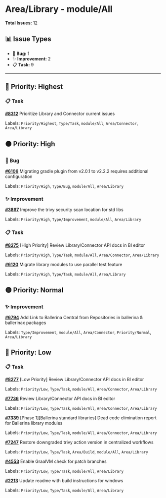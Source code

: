 # Area/Library - module/All

**Total Issues:** 12

## 📊 Issue Types

- 🐛 **Bug:** 1
- ✨ **Improvement:** 2
- 📋 **Task:** 9

---

## 🔴 Priority: Highest

### 📋 Task

**[#8312](https://github.com/ballerina-platform/ballerina-library/issues/8312)** Prioritize Library and Connector current issues

Labels: `Priority/Highest`, `Type/Task`, `module/All`, `Area/Connector`, `Area/Library`

## 🟠 Priority: High

### 🐛 Bug

**[#6106](https://github.com/ballerina-platform/ballerina-library/issues/6106)** Migrating gradle plugin from v2.0.1 to v2.2.2 requires additional configuration

Labels: `Priority/High`, `Type/Bug`, `module/All`, `Area/Library`

### ✨ Improvement

**[#3867](https://github.com/ballerina-platform/ballerina-library/issues/3867)** Improve the trivy security scan location for std libs

Labels: `Priority/High`, `Type/Improvement`, `module/All`, `Area/Library`

### 📋 Task

**[#8275](https://github.com/ballerina-platform/ballerina-library/issues/8275)** [High Priority] Review Library/Connector API docs in BI editor

Labels: `Priority/High`, `Type/Task`, `module/All`, `Area/Connector`, `Area/Library`

**[#6120](https://github.com/ballerina-platform/ballerina-library/issues/6120)** Migrate library modules to use parallel test feature 

Labels: `Priority/High`, `Type/Task`, `module/All`, `Area/Library`

## 🟡 Priority: Normal

### ✨ Improvement

**[#6794](https://github.com/ballerina-platform/ballerina-library/issues/6794)** Add Link to Ballerina Central from Repositories in ballerina & ballerinax packages

Labels: `Type/Improvement`, `module/All`, `Area/Connector`, `Priority/Normal`, `Area/Library`

## 🔵 Priority: Low

### 📋 Task

**[#8277](https://github.com/ballerina-platform/ballerina-library/issues/8277)** [Low Priority] Review Library/Connector API docs in BI editor

Labels: `Priority/Low`, `Type/Task`, `module/All`, `Area/Connector`, `Area/Library`

**[#7736](https://github.com/ballerina-platform/ballerina-library/issues/7736)** Review Library/Connector API docs in BI editor

Labels: `Priority/Low`, `Type/Task`, `module/All`, `Area/Connector`, `Area/Library`

**[#7339](https://github.com/ballerina-platform/ballerina-library/issues/7339)** [Phase 1][Ballerina standard libraries] Dead code elimination report for Ballerina library modules

Labels: `Priority/Low`, `Type/Task`, `module/All`, `Area/Connector`, `Area/Library`

**[#7247](https://github.com/ballerina-platform/ballerina-library/issues/7247)** Restore downgraded trivy action version in centralized workflows

Labels: `Priority/Low`, `Type/Task`, `Area/Build`, `module/All`, `Area/Library`

**[#4553](https://github.com/ballerina-platform/ballerina-library/issues/4553)** Enable GraalVM check for patch branches

Labels: `Priority/Low`, `Type/Task`, `module/All`, `Area/Library`

**[#2213](https://github.com/ballerina-platform/ballerina-library/issues/2213)** Update readme with build instructions for windows

Labels: `Priority/Low`, `Type/Task`, `module/All`, `Area/Library`


